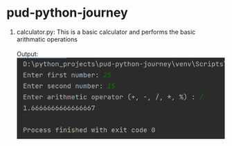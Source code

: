 # pud-python-journey

1. calculator.py:
This is a basic calculator and performs the basic arithmatic operations
</br></br>
Output:</br>
![img.png](../Programs/ouput_images/project-calulator.png)